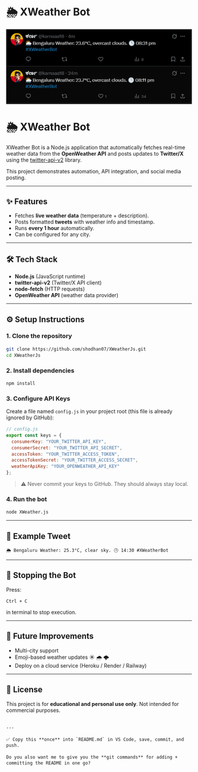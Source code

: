 # 🌦 XWeather Bot

![alt text](image.png)

# 🌦 XWeather Bot

XWeather Bot is a Node.js application that automatically fetches real-time weather data from the **OpenWeather API** and posts updates to **Twitter/X** using the [twitter-api-v2](https://github.com/PLhery/node-twitter-api-v2) library.  

This project demonstrates automation, API integration, and social media posting.

---

## ✨ Features
- Fetches **live weather data** (temperature + description).
- Posts formatted **tweets** with weather info and timestamp.
- Runs **every 1 hour** automatically.
- Can be configured for any city.

---

## 🛠 Tech Stack
- **Node.js** (JavaScript runtime)  
- **twitter-api-v2** (Twitter/X API client)  
- **node-fetch** (HTTP requests)  
- **OpenWeather API** (weather data provider)  

---

## ⚙️ Setup Instructions

### 1. Clone the repository
```bash
git clone https://github.com/shodhan07/XWeatherJs.git
cd XWeatherJs
````

### 2. Install dependencies

```bash
npm install
```

### 3. Configure API Keys

Create a file named `config.js` in your project root (this file is already ignored by GitHub):

```javascript
// config.js
export const keys = {
  consumerKey: "YOUR_TWITTER_API_KEY",
  consumerSecret: "YOUR_TWITTER_API_SECRET",
  accessToken: "YOUR_TWITTER_ACCESS_TOKEN",
  accessTokenSecret: "YOUR_TWITTER_ACCESS_SECRET",
  weatherApiKey: "YOUR_OPENWEATHER_API_KEY"
};
```

> ⚠️ Never commit your keys to GitHub. They should always stay local.

### 4. Run the bot

```bash
node XWeather.js
```

---

## 📌 Example Tweet

```
🌦 Bengaluru Weather: 25.3°C, clear sky. 🕒 14:30 #XWeatherBot
```

---

## 🛑 Stopping the Bot

Press:

```
Ctrl + C
```

in terminal to stop execution.

---

## 🚀 Future Improvements

* Multi-city support
* Emoji-based weather updates ☀️ 🌧️ 🌩️
* Deploy on a cloud service (Heroku / Render / Railway)

---

## 📜 License

This project is for **educational and personal use only**.
Not intended for commercial purposes.

```

---

✅ Copy this **once** into `README.md` in VS Code, save, commit, and push.  

Do you also want me to give you the **git commands** for adding + committing the README in one go?
```
